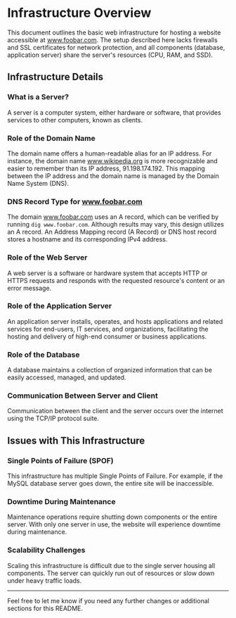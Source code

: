 # Infrastructure Overview

This document outlines the basic web infrastructure for hosting a website accessible at www.foobar.com. The setup described here lacks firewalls and SSL certificates for network protection, and all components (database, application server) share the server's resources (CPU, RAM, and SSD).

## Infrastructure Details

### What is a Server?
A server is a computer system, either hardware or software, that provides services to other computers, known as clients.

### Role of the Domain Name
The domain name offers a human-readable alias for an IP address. For instance, the domain name www.wikipedia.org is more recognizable and easier to remember than its IP address, 91.198.174.192. This mapping between the IP address and the domain name is managed by the Domain Name System (DNS).

### DNS Record Type for www.foobar.com
The domain www.foobar.com uses an A record, which can be verified by running `dig www.foobar.com`. Although results may vary, this design utilizes an A record.
An Address Mapping record (A Record) or DNS host record stores a hostname and its corresponding IPv4 address.

### Role of the Web Server
A web server is a software or hardware system that accepts HTTP or HTTPS requests and responds with the requested resource's content or an error message.

### Role of the Application Server
An application server installs, operates, and hosts applications and related services for end-users, IT services, and organizations, facilitating the hosting and delivery of high-end consumer or business applications.

### Role of the Database
A database maintains a collection of organized information that can be easily accessed, managed, and updated.

### Communication Between Server and Client
Communication between the client and the server occurs over the internet using the TCP/IP protocol suite.

## Issues with This Infrastructure

### Single Points of Failure (SPOF)
This infrastructure has multiple Single Points of Failure. For example, if the MySQL database server goes down, the entire site will be inaccessible.

### Downtime During Maintenance
Maintenance operations require shutting down components or the entire server. With only one server in use, the website will experience downtime during maintenance.

### Scalability Challenges
Scaling this infrastructure is difficult due to the single server housing all components. The server can quickly run out of resources or slow down under heavy traffic loads.

---

Feel free to let me know if you need any further changes or additional sections for this README.
